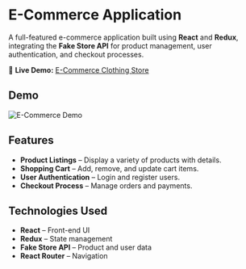 # E-Commerce Application  

A full-featured e-commerce application built using **React** and **Redux**, integrating the **Fake Store API** for product management, user authentication, and checkout processes.  

🚀 **Live Demo:** [E-Commerce Clothing Store](https://e-commerece-clothing-store.vercel.app/)  

## Demo  
![E-Commerce Demo](./demo.gif)  


## Features  
- **Product Listings** – Display a variety of products with details.  
- **Shopping Cart** – Add, remove, and update cart items.  
- **User Authentication** – Login and register users.  
- **Checkout Process** – Manage orders and payments.  

## Technologies Used  
- **React** – Front-end UI  
- **Redux** – State management  
- **Fake Store API** – Product and user data  
- **React Router** – Navigation  


